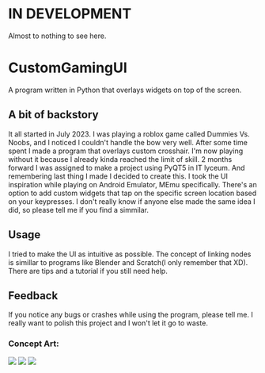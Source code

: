 # IN DEVELOPMENT
Almost to nothing to see here.

# CustomGamingUI
A program written in Python that overlays widgets on top of the screen.



## A bit of backstory
It all started in July 2023. I was playing a roblox game called Dummies Vs. Noobs, and I noticed I couldn't handle the bow very well. After some time spent I made a program that overlays custom crosshair. I'm now playing without it because I already kinda reached the limit of skill. 2 months forward I was assigned to make a project using PyQT5 in IT lyceum. And remembering last thing I made I decided to create this. I took the UI inspiration while playing on Android Emulator, MEmu specifically. There's an option to add custom widgets that tap on the specific screen location based on your keypresses. I don't really know if anyone else made the same idea I did, so please tell me if you find a simmilar.

## Usage
I tried to make the UI as intuitive as possible. The concept of linking nodes is simillar to programs like Blender and Scratch(I only remember that XD). There are tips and a tutorial if you still need help.

## Feedback
If you notice any bugs or crashes while using the program, please tell me. I really want to polish this project and I won't let it go to waste.

### Concept Art:
![](https://media.discordapp.net/attachments/859766354005065751/1154519455087464578/Main_Menu.png?width=960&height=540)
![](https://media.discordapp.net/attachments/859766354005065751/1154519454521229322/Editing.png?width=960&height=540)
![](https://media.discordapp.net/attachments/859766354005065751/1154519455527874690/Settings_Menu.png?width=960&height=540)
